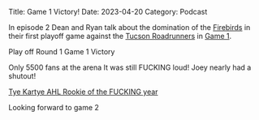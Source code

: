 Title: Game 1 Victory!
Date: 2023-04-20
Category: Podcast

In episode 2 Dean and Ryan talk about the domination of the [Firebirds](https://cvfirebirds.com/) in their first playoff game against the [Tucson Roadrunners](https://www.tucsonroadrunners.com/) in [Game 1](https://theahl.com/stats/game-center/1025090).

Play off Round 1 Game 1 Victory

Only 5500 fans at the arena
It was still FUCKING loud!
Joey nearly had a shutout!


[Tye Kartye AHL Rookie of the FUCKING year](https://cvfirebirds.com/2023/04/20/tye-kartye-named-ahls-most-outstanding-rookie/)

Looking forward to game 2
